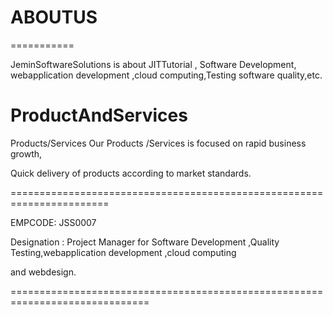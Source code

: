 # ABOUTUS
===========

JeminSoftwareSolutions  is about  JITTutorial , Software Development, webapplication development ,cloud computing,Testing  software quality,etc.



ProductAndServices
==================

Products/Services Our Products /Services is focused on rapid business growth,

Quick delivery of products according to market standards.

=======================================================================

EMPCODE: JSS0007

Designation : Project Manager  for  Software  Development ,Quality  Testing,webapplication development ,cloud computing

and  webdesign.

==============================================================================
